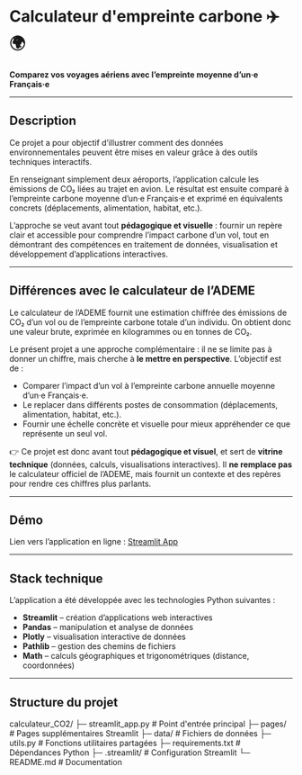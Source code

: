 # Calculateur d'empreinte carbone ✈️🌍

**Comparez vos voyages aériens avec l’empreinte moyenne d’un·e Français·e**

---

## Description

Ce projet a pour objectif d’illustrer comment des données environnementales peuvent être mises en valeur grâce à des outils techniques interactifs.

En renseignant simplement deux aéroports, l’application calcule les émissions de CO₂ liées au trajet en avion. Le résultat est ensuite comparé à l’empreinte carbone moyenne d’un·e Français·e et exprimé en équivalents concrets (déplacements, alimentation, habitat, etc.).

L’approche se veut avant tout **pédagogique et visuelle** : fournir un repère clair et accessible pour comprendre l’impact carbone d’un vol, tout en démontrant des compétences en traitement de données, visualisation et développement d’applications interactives.

---

## Différences avec le calculateur de l’ADEME

Le calculateur de l’ADEME fournit une estimation chiffrée des émissions de CO₂ d’un vol ou de l’empreinte carbone totale d’un individu. On obtient donc une valeur brute, exprimée en kilogrammes ou en tonnes de CO₂.  

Le présent projet a une approche complémentaire : il ne se limite pas à donner un chiffre, mais cherche à **le mettre en perspective**. L’objectif est de :

- Comparer l’impact d’un vol à l’empreinte carbone annuelle moyenne d’un·e Français·e.  
- Le replacer dans différents postes de consommation (déplacements, alimentation, habitat, etc.).  
- Fournir une échelle concrète et visuelle pour mieux appréhender ce que représente un seul vol.  

👉 Ce projet est donc avant tout **pédagogique et visuel**, et sert de **vitrine technique** (données, calculs, visualisations interactives). Il **ne remplace pas** le calculateur officiel de l’ADEME, mais fournit un contexte et des repères pour rendre ces chiffres plus parlants.

---

## Démo

Lien vers l’application en ligne : [Streamlit App](https://share.streamlit.io/ton_utilisateur/ton_depot/main/streamlit_app.py)

---

## Stack technique

L’application a été développée avec les technologies Python suivantes :

- **Streamlit** – création d’applications web interactives  
- **Pandas** – manipulation et analyse de données  
- **Plotly** – visualisation interactive de données  
- **Pathlib** – gestion des chemins de fichiers  
- **Math** – calculs géographiques et trigonométriques (distance, coordonnées)  

---

## Structure du projet

calculateur_CO2/
├─ streamlit_app.py # Point d'entrée principal
├─ pages/ # Pages supplémentaires Streamlit
├─ data/ # Fichiers de données
├─ utils.py # Fonctions utilitaires partagées
├─ requirements.txt # Dépendances Python
├─ .streamlit/ # Configuration Streamlit
└─ README.md # Documentation

